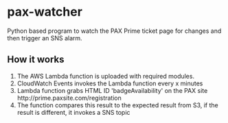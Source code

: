 # pax-watcher
Python based program to watch the PAX Prime ticket page for changes and then trigger an SNS alarm.

<h2>How it works</h2>
<ol>
<li>The AWS Lambda function is uploaded with required modules.</li>
<li>CloudWatch Events invokes the Lambda function every x minutes</li>
<li>Lambda function grabs HTML ID 'badgeAvailability' on the PAX site http://prime.paxsite.com/registration</li>
<li>The function compares this result to the expected result from S3, if the result is different, it invokes a SNS topic</li>
</ol>
